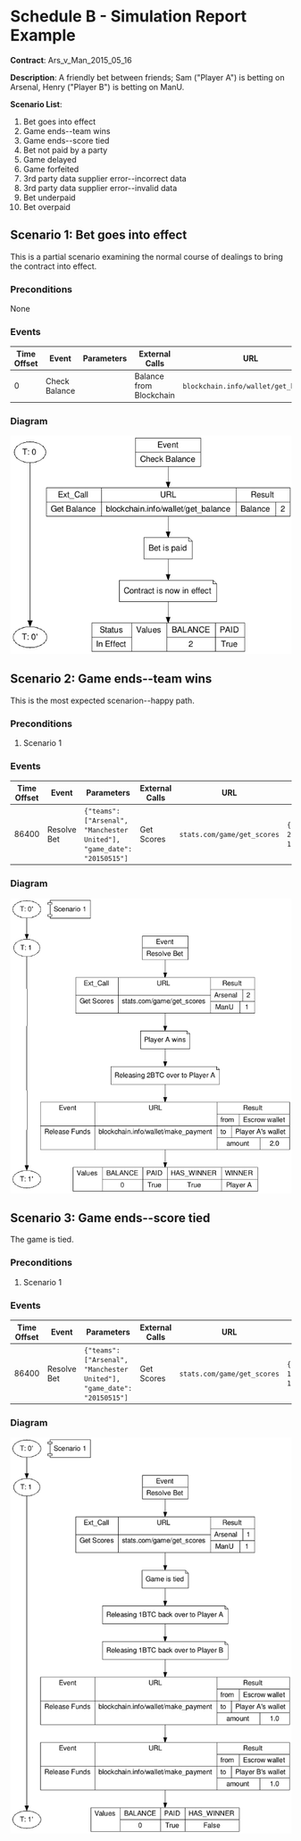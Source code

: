 # Schedule B - Simulation Report Example

**Contract**: Ars_v_Man_2015_05_16

**Description**: A friendly bet between friends; Sam ("Player A") is betting on Arsenal, Henry ("Player B") is betting on ManU.

**Scenario List**:

1. Bet goes into effect
1. Game ends--team wins
1. Game ends--score tied
1. Bet not paid by a party
1. Game delayed
1. Game forfeited
1. 3rd party data supplier error--incorrect data
1. 3rd party data supplier error--invalid data
1. Bet underpaid
1. Bet overpaid

## Scenario 1: Bet goes into effect

This is a partial scenario examining the normal course of dealings to bring the contract into effect.

### Preconditions

None

### Events

Time Offset|Event|Parameters|External Calls|URL|Results
---|---|---|---|---|---
0|Check Balance||Balance from Blockchain|`blockchain.info/wallet/get_balance`|`{"balance":2}`

### Diagram

![Scenario 1](./images/scenario_1.png)

## Scenario 2: Game ends--team wins

This is the most expected scenarion--happy path.

### Preconditions

1. Scenario 1

### Events

Time Offset|Event|Parameters|External Calls|URL|Results
---|---|---|---|---|---
86400|Resolve Bet|`{"teams": ["Arsenal", "Manchester United"], "game_date": "20150515"]`|Get Scores|`stats.com/game/get_scores`|`{"Arsenal": 2, "ManU": 1}`

### Diagram

![Scenario 2](./images/scenario_2.png)

## Scenario 3: Game ends--score tied

The game is tied.

### Preconditions

1. Scenario 1

### Events

Time Offset|Event|Parameters|External Calls|URL|Results
---|---|---|---|---|---
86400|Resolve Bet|`{"teams": ["Arsenal", "Manchester United"], "game_date": "20150515"]`|Get Scores|`stats.com/game/get_scores`|`{"Arsenal": 1, "ManU": 1}`

### Diagram

![Scenario 3](./images/scenario_3.png)


